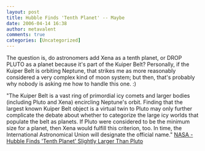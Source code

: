 ```yaml
---
layout: post
title: Hubble Finds 'Tenth Planet' -- Maybe
date: 2006-04-14 16:38
author: metavalent
comments: true
categories: [Uncategorized]
---
```

The question is, do astronomers add Xena as a tenth planet, or DROP PLUTO as a planet because it's part of the Kuiper Belt?  Personally, if the Kuiper Belt is orbiting Neptune, that strikes me as more reasonably considered a very complex kind of moon system; but then, that's probably why nobody is asking me how to handle this one. :)

"The Kuiper Belt is a vast ring of primordial icy comets and larger bodies (including Pluto and Xena) encircling Neptune's orbit. Finding that the largest known Kuiper Belt object is a virtual twin to Pluto may only further complicate the debate about whether to categorize the large icy worlds that populate the belt as planets. If Pluto were considered to be the minimum size for a planet, then Xena would fulfill this criterion, too. In time, the International Astronomical Union will designate the official name." <a href="http://www.nasa.gov/mission_pages/hubble/hst_xena_20060410.html">NASA - Hubble Finds 'Tenth Planet' Slightly Larger Than Pluto</a>
